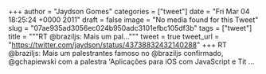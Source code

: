 
+++
author = "Jaydson Gomes"
categories = ["tweet"]
date = "Fri Mar 04 18:25:24 +0000 2011"
draft = false
image = "No media found for this Tweet"
slug = "07ae935ad3056ec024b950adc3101efbc105df3b"
tags = ["tweet"]
title = """RT @braziljs: Mais um pal..."""
tweet = true
tweet_url = "https://twitter.com/jaydson/status/43738832432140288"
+++
RT @braziljs: Mais um palestrantes famoso no @braziljs confirmado, @gchapiewski com a palestra 'Aplicações para iOS com JavaScript e Tit ...
